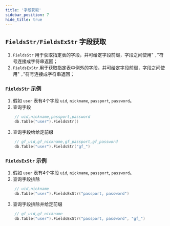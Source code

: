 ```yaml
---
title: '字段获取'
sidebar_position: 7
hide_title: true
---
```


## `FieldsStr/FieldsExStr` 字段获取

1. `FieldsStr` 用于获取指定表的字段，并可给定字段前缀，字段之间使用" `,`"符号连接成字符串返回；
2. `FieldsExStr` 用于获取指定表中例外的字段，并可给定字段前缀，字段之间使用" `,`"符号连接成字符串返回；

### `FieldsStr` 示例

1. 假如 `user` 表有4个字段 `uid`, `nickname`, `passport`, `password`。
2. 查询字段





```  go
    // uid,nickname,passport,password
    db.Table("user").FieldsStr()
```

3. 查询字段给给定前缀





```  go
    // gf_uid,gf_nickname,gf_passport,gf_password
    db.Table("user").FieldsStr("gf_")
```


### `FieldsExStr` 示例

1. 假如 `user` 表有4个字段 `uid`, `nickname`, `passport`, `password`。
2. 查询字段排除





```  go
    // uid,nickname
    db.Table("user").FieldsExStr("passport, password")
```

3. 查询字段排除并给定前缀





```  go
    // gf_uid,gf_nickname
    db.Table("user").FieldsExStr("passport, password", "gf_")
```